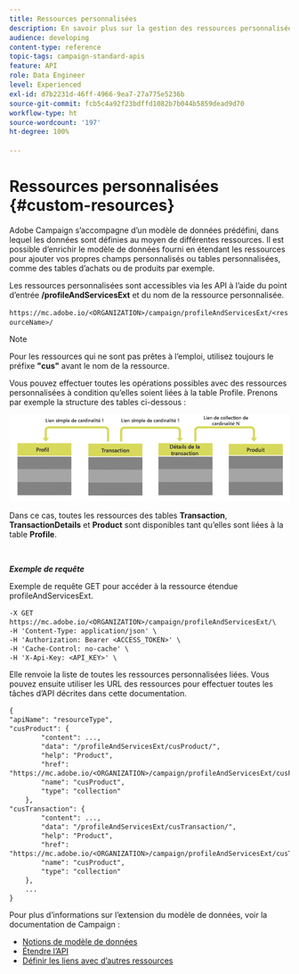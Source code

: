 ```yaml
---
title: Ressources personnalisées
description: En savoir plus sur la gestion des ressources personnalisées avec les API.
audience: developing
content-type: reference
topic-tags: campaign-standard-apis
feature: API
role: Data Engineer
level: Experienced
exl-id: d7b2231d-46ff-4966-9ea7-27a775e5236b
source-git-commit: fcb5c4a92f23bdffd1082b7b044b5859dead9d70
workflow-type: ht
source-wordcount: '197'
ht-degree: 100%

---
```


# Ressources personnalisées {#custom-resources}

Adobe Campaign s’accompagne d’un modèle de données prédéfini, dans lequel les données sont définies au moyen de différentes ressources. Il est possible d’enrichir le modèle de données fourni en étendant les ressources pour ajouter vos propres champs personnalisés ou tables personnalisées, comme des tables d’achats ou de produits par exemple.

Les ressources personnalisées sont accessibles via les API à l’aide du point d’entrée **/profileAndServicesExt** et du nom de la ressource personnalisée.

`https://mc.adobe.io/<ORGANIZATION>/campaign/profileAndServicesExt/<resourceName>/`

>[!NOTE]
>
>Pour les ressources qui ne sont pas prêtes à l’emploi, utilisez toujours le préfixe <b>&quot;cus&quot;</b> avant le nom de la ressource.

Vous pouvez effectuer toutes les opérations possibles avec des ressources personnalisées à condition qu’elles soient liées à la table Profile. Prenons par exemple la structure des tables ci-dessous :

![texte alternatif](assets/cusresources.png)

Dans ce cas, toutes les ressources des tables **Transaction**, **TransactionDetails** et **Product** sont disponibles tant qu’elles sont liées à la table **Profile**.

<br/>

***Exemple de requête***

Exemple de requête GET pour accéder à la ressource étendue profileAndServicesExt.

```
-X GET https://mc.adobe.io/<ORGANIZATION>/campaign/profileAndServicesExt/\
-H 'Content-Type: application/json' \
-H 'Authorization: Bearer <ACCESS_TOKEN>' \
-H 'Cache-Control: no-cache' \
-H 'X-Api-Key: <API_KEY>' \
```

Elle renvoie la liste de toutes les ressources personnalisées liées. Vous pouvez ensuite utiliser les URL des ressources pour effectuer toutes les tâches d’API décrites dans cette documentation.

```
{
"apiName": "resourceType",
"cusProduct": {
        "content": ...,
        "data": "/profileAndServicesExt/cusProduct/",
        "help": "Product",
        "href": "https://mc.adobe.io/<ORGANIZATION>/campaign/profileAndServicesExt/cusProduct/metadata",
        "name": "cusProduct",
        "type": "collection"
    },
"cusTransaction": {
        "content": ...,
        "data": "/profileAndServicesExt/cusTransaction/",
        "help": "Product",
        "href": "https://mc.adobe.io/<ORGANIZATION>/campaign/profileAndServicesExt/cusTransaction/metadata",
        "name": "cusProduct",
        "type": "collection"
    },
    ...
}
```

Pour plus d’informations sur l’extension du modèle de données, voir la documentation de Campaign :

* [Notions de modèle de données](../../developing/using/data-model-concepts.md)
* [Étendre l’API](../../developing/using/about-extending-the-api.md)
* [Définir les liens avec d’autres ressources](https://helpx.adobe.com/fr/campaign/standard/developing/using/configuring-the-resource-s-data-structure.html#defining-links-with-other-resources)
